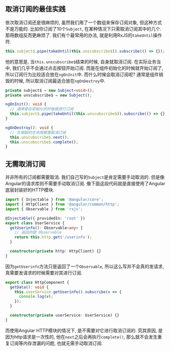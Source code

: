 ## <span id="anchor005">取消订阅的最佳实践</span>

依次取消订阅还是很麻烦的, 虽然我们用了一个数组来保存订阅对象, 但这种方式不是万能的. 比如你订阅了10个`Subject`, 在某种情况下只需取消订阅其中的几个. 那用数组反而更麻烦了. 我们有个最常用的办法, 就是利用RxJS的`takeUntil`操作符.

```typescript
this.subject$.pipe(takeUntil(this.unscubscribe$)).subscribe(() => {});
```

他的意思是, 当`this.unscubscribe$`结束的时候, 自身就取消订阅. 在实际业务当中, 我们几乎不会通过点击按钮开始订阅. 而是在组件初始化的时候就开始订阅了, 所以订阅行为比较适合放在`ngOnInit`中. 而什么时候会取消订阅呢? 通常是组件销毁的时候, 所以取消订阅最适合放在`ngOnDestroy`中.

```typescript
private subject$ = new Subject<void>();
private unscubscribe$ = new Subject();

ngOnInit(): void {
  // 通常是在初始化的时候就进行订阅
  this.subject$.pipe(takeUntil(this.unscubscribe$)).subscribe(() => {});
}

ngOnDestroy(): void {
  // 在销毁的生命周期里取消订阅
  this.unscubscribe$.next();
  this.unscubscribe$.complete();
}
```

## <span id="anchor006">无需取消订阅</span>

并非所有的订阅都需要取消. 我们自己写的`Subject`是肯定需要手动取消的. 但是像Angular的请求库则不需要手动取消订阅. 像下面这段代码就是直接使用了Angular底层封装好的HTTP模块.

```typescript
import { Injectable } from '@angular/core';
import { HttpClient } from '@angular/common/http';
import { Observable } from 'rxjs';

@Injectable({ providedIn: 'root' })
export class UserService {
  getUserinfo(): Observable<any> {
    // 返回的是 Observable
    return this.http.get('/userinfo');
  }

  constructor(private http: HttpClient) {}
}
```

因为`getUserinfo`方法只是返回了一个`Observable`, 所以这么写并不会真的发请求, 真需要发请求的时候需要对其进行订阅.

```typescript
export class HttpComponent {
  getData(): void {
    this.userService.getUserinfo().subscribe(v => {
      console.log(v);
    });
  }

  constructor(private userService: UserService) {}
}
```

而使用Angular HTTP模块的情况下, 是不需要对它进行取消订阅的. 究其原因, 是因为http请求是一次性的, 他在`next`之后会再执行`complete()`, 那么就不会发生重复订阅等内存泄漏的问题, 也就无需手动取消订阅.